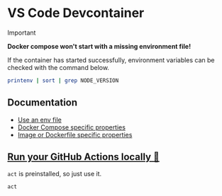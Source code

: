 # VS Code Devcontainer

> [!IMPORTANT]
>
> **Docker compose won't start with a missing environment file!**

If the container has started successfully, environment variables can be checked with the command below.

```bash
printenv | sort | grep NODE_VERSION
```

## Documentation

- [Use an env file]
- [Docker Compose specific properties]
- [Image or Dockerfile specific properties]

## [Run your GitHub Actions locally 🚀]

`act` is preinstalled, so just use it.

```bash
act
```

[Run your GitHub Actions locally 🚀]: https://github.com/nektos/act

[Use an env file]: https://code.visualstudio.com/remote/advancedcontainers/environment-variables#_option-2-use-an-env-file
[Docker Compose specific properties]: https://containers.dev/implementors/json_reference/#compose-specific
[Image or Dockerfile specific properties]: https://containers.dev/implementors/json_reference/#image-specific
